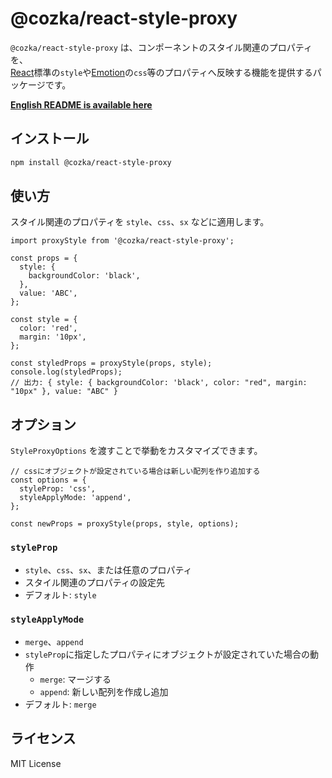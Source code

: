 # @cozka/react-style-proxy

`@cozka/react-style-proxy` は、コンポーネントのスタイル関連のプロパティを、  
[React](https://react.dev/)標準の`style`や[Emotion](https://emotion.sh/docs/introduction)の`css`等のプロパティへ反映する機能を提供するパッケージです。

**[English README is available here](./README.md)**

## インストール

```sh
npm install @cozka/react-style-proxy
```

## 使い方

スタイル関連のプロパティを `style`、`css`、`sx` などに適用します。

```tsx
import proxyStyle from '@cozka/react-style-proxy';

const props = {
  style: {
    backgroundColor: 'black',
  },
  value: 'ABC',
};

const style = {
  color: 'red',
  margin: '10px',
};

const styledProps = proxyStyle(props, style);
console.log(styledProps);
// 出力: { style: { backgroundColor: 'black', color: "red", margin: "10px" }, value: "ABC" }
```

## オプション

`StyleProxyOptions` を渡すことで挙動をカスタマイズできます。

```tsx
// cssにオブジェクトが設定されている場合は新しい配列を作り追加する
const options = {
  styleProp: 'css',
  styleApplyMode: 'append',
};

const newProps = proxyStyle(props, style, options);
```

### `styleProp`

- `style`、`css`、`sx`、または任意のプロパティ
- スタイル関連のプロパティの設定先
- デフォルト: `style`

### `styleApplyMode`

- `merge`、`append`
- `styleProp`に指定したプロパティにオブジェクトが設定されていた場合の動作
  - `merge`: マージする
  - `append`: 新しい配列を作成し追加
- デフォルト: `merge`

## ライセンス

MIT License

